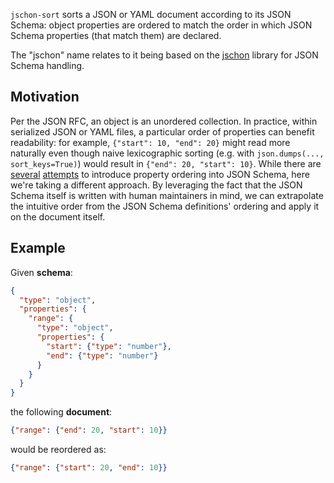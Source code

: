 `jschon-sort` sorts a JSON or YAML document according to its JSON Schema:
object properties are ordered to match the order in which JSON Schema properties (that match them) are declared.

The "jschon" name relates to it being based on the [jschon](https://github.com/marksparkza/jschon) library
for JSON Schema handling.

## Motivation

Per the JSON RFC, an object is an unordered collection. In practice, within serialized JSON or YAML files,
a particular order of properties can benefit readability: for example,
`{"start": 10, "end": 20}` might read more naturally even though naive lexicographic sorting (e.g. with `json.dumps(..., sort_keys=True)`) would result in `{"end": 20, "start": 10}`.
While there are [several](https://github.com/json-schema/json-schema/issues/119)
[attempts](https://github.com/json-schema-org/json-schema-spec/issues/571)
to introduce property ordering into JSON Schema, here we're taking a different approach.
By leveraging the fact that the JSON Schema itself is written with human maintainers in mind,
we can extrapolate the intuitive order from the JSON Schema definitions' ordering and apply it on the document itself.

## Example

Given **schema**:

```json
{
  "type": "object",
  "properties": {
    "range": {
      "type": "object",
      "properties": {
        "start": {"type": "number"},
        "end": {"type": "number"}
      }
    }
  }
}
```

the following **document**:

```json
{"range": {"end": 20, "start": 10}}
```
would be reordered as:
```json
{"range": {"start": 20, "end": 10}}
```

